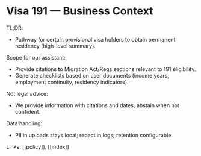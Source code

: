 # Visa 191 — Business Context

TL;DR:
- Pathway for certain provisional visa holders to obtain permanent residency (high-level summary).

Scope for our assistant:
- Provide citations to Migration Act/Regs sections relevant to 191 eligibility.
- Generate checklists based on user documents (income years, employment continuity, residency indicators).

Not legal advice:
- We provide information with citations and dates; abstain when not confident.

Data handling:
- PII in uploads stays local; redact in logs; retention configurable.

Links: [[policy]], [[index]]
